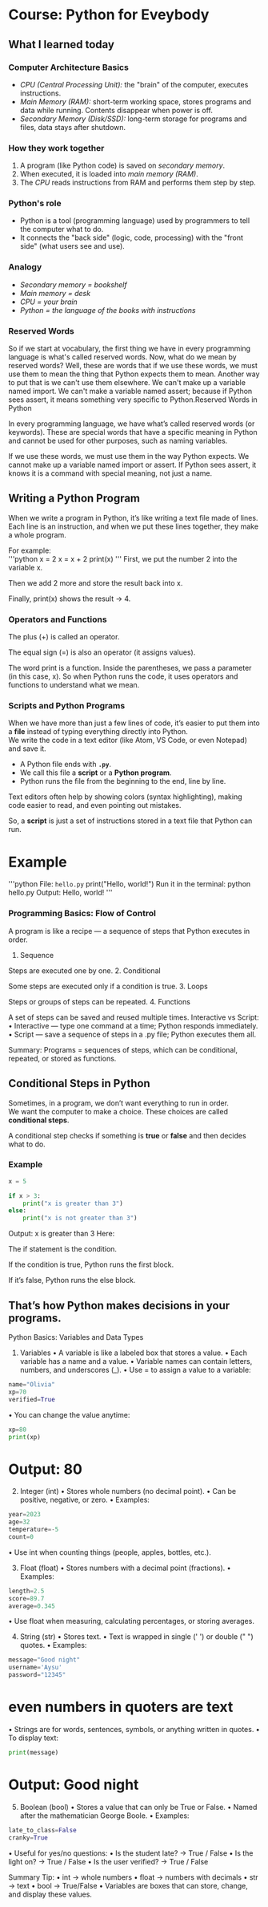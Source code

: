# Course: Python for Eveybody 
## What I learned today
### Computer Architecture Basics

- *CPU (Central Processing Unit):* the "brain" of the computer, executes instructions.  
- *Main Memory (RAM):* short-term working space, stores programs and data while running. Contents disappear when power is off.  
- *Secondary Memory (Disk/SSD):* long-term storage for programs and files, data stays after shutdown.  

### How they work together
1. A program (like Python code) is saved on *secondary memory*.  
2. When executed, it is loaded into *main memory (RAM)*.  
3. The *CPU* reads instructions from RAM and performs them step by step.  

### Python's role
- Python is a tool (programming language) used by programmers to tell the computer what to do.  
- It connects the "back side" (logic, code, processing) with the "front side" (what users see and use).  

### Analogy
- *Secondary memory = bookshelf*  
- *Main memory = desk*  
- *CPU = your brain*  
- *Python = the language of the books with instructions*

### Reserved Words
So if we start at vocabulary, the first thing we have in every programming language is what's called reserved words. Now, what do we mean by reserved words? Well, these are words that if we use these words, we must use them to mean the thing that Python expects them to mean. Another way to put that is we can't use them elsewhere. We can't make up a variable named import. We can't make a variable named assert; because if Python sees assert, it means something very specific to Python.Reserved Words in Python

In every programming language, we have what’s called reserved words (or keywords).
These are special words that have a specific meaning in Python and cannot be used for other purposes, such as naming variables.

If we use these words, we must use them in the way Python expects.
We cannot make up a variable named import or assert.
If Python sees assert, it knows it is a command with special meaning, not just a name.

## Writing a Python Program

When we write a program in Python, it’s like writing a text file made of lines.  
Each line is an instruction, and when we put these lines together, they make a whole program.  

For example:  
'''python
x = 2
x = x + 2
print(x)
'''
First, we put the number 2 into the variable x.

Then we add 2 more and store the result back into x.

Finally, print(x) shows the result → 4.

### Operators and Functions

The plus (+) is called an operator.

The equal sign (=) is also an operator (it assigns values).

The word print is a function.
Inside the parentheses, we pass a parameter (in this case, x).
So when Python runs the code, it uses operators and functions to understand what we mean.

### Scripts and Python Programs

When we have more than just a few lines of code, it’s easier to put them into a **file** instead of typing everything directly into Python.  
We write the code in a text editor (like Atom, VS Code, or even Notepad) and save it.  

- A Python file ends with **`.py`**.  
- We call this file a **script** or a **Python program**.  
- Python runs the file from the beginning to the end, line by line.  

Text editors often help by showing colors (syntax highlighting), making code easier to read, and even pointing out mistakes.  

So, a **script** is just a set of instructions stored in a text file that Python can run.  

# Example
'''python
File: `hello.py`
print("Hello, world!")
Run it in the terminal:
python hello.py
Output:
Hello, world!
'''

### Programming Basics: Flow of Control

A program is like a recipe — a sequence of steps that Python executes in order.

1. Sequence

Steps are executed one by one.
2. Conditional

Some steps are executed only if a condition is true.
3. Loops

Steps or groups of steps can be repeated.
4. Functions

A set of steps can be saved and reused multiple times.
Interactive vs Script:
	•	Interactive — type one command at a time; Python responds immediately.
	•	Script — save a sequence of steps in a .py file; Python executes them all.

Summary: Programs = sequences of steps, which can be conditional, repeated, or stored as functions.


## Conditional Steps in Python

Sometimes, in a program, we don’t want everything to run in order.  
We want the computer to make a choice. These choices are called **conditional steps**.  

A conditional step checks if something is **true** or **false** and then decides what to do.  

### Example

```python
x = 5

if x > 3:
    print("x is greater than 3")
else:
    print("x is not greater than 3")
```

Output:
x is greater than 3
Here:

The if statement is the condition.

If the condition is true, Python runs the first block.

If it’s false, Python runs the else block.

That’s how Python makes decisions in your programs.
------------
Python Basics: Variables and Data Types

1. Variables
	•	A variable is like a labeled box that stores a value.
	•	Each variable has a name and a value.
	•	Variable names can contain letters, numbers, and underscores (_).
	•	Use = to assign a value to a variable:
```python
name="Olivia"
xp=70
verified=True
```
•	You can change the value anytime:
```python
xp=80
print(xp)
```
# Output: 80


2. Integer (int)
	•	Stores whole numbers (no decimal point).
	•	Can be positive, negative, or zero.
	•	Examples:
```python
year=2023
age=32
temperature=-5
count=0
```
•	Use int when counting things (people, apples, bottles, etc.).

3. Float (float)
	•	Stores numbers with a decimal point (fractions).
	•	Examples:
```python
length=2.5
score=89.7
average=0.345
```
•	Use float when measuring, calculating percentages, or storing averages.

4. String (str)
	•	Stores text.
	•	Text is wrapped in single (' ') or double (" ") quotes.
	•	Examples:
```python
message="Good night"
username='Aysu'
password="12345"
```
# even numbers in quoters are text
•	Strings are for words, sentences, symbols, or anything written in quotes.
	•	To display text:
 ```python
print(message)
```
# Output: Good night

5. Boolean (bool)
	•	Stores a value that can only be True or False.
	•	Named after the mathematician George Boole.
	•	Examples:
```python
late_to_class=False
cranky=True
```
•	Useful for yes/no questions:
	•	Is the student late? → True / False
	•	Is the light on? → True / False
	•	Is the user verified? → True / False

 
  Summary Tip:
	•	int → whole numbers
	•	float → numbers with decimals
	•	str → text
	•	bool → True/False
	•	Variables are boxes that can store, change, and display these values.




